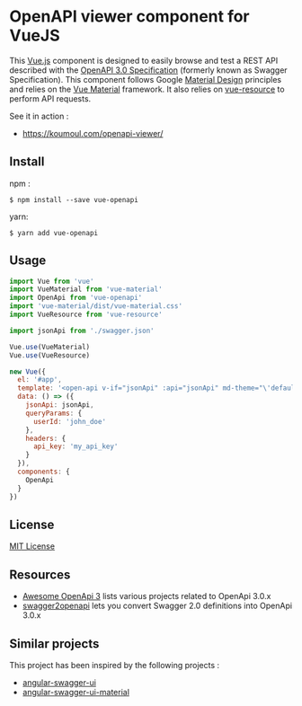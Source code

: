 # OpenAPI viewer component for VueJS

This [Vue.js](https://vuejs.org/) component is designed to easily browse and test a REST API described
with the [OpenAPI 3.0 Specification](https://github.com/OAI/OpenAPI-Specification) (formerly known as Swagger Specification). This component follows Google [Material Design](https://material.google.com/) principles and relies on the [Vue Material](https://github.com/marcosmoura/vue-material) framework. It also relies on [vue-resource](https://github.com/pagekit/vue-resource) to perform API requests.

See it in action :
 * https://koumoul.com/openapi-viewer/

## Install

npm :
```console
$ npm install --save vue-openapi
```

yarn:
```console
$ yarn add vue-openapi
```

## Usage
```js
import Vue from 'vue'
import VueMaterial from 'vue-material'
import OpenApi from 'vue-openapi'
import 'vue-material/dist/vue-material.css'
import VueResource from 'vue-resource'

import jsonApi from './swagger.json'

Vue.use(VueMaterial)
Vue.use(VueResource)

new Vue({
  el: '#app',
  template: '<open-api v-if="jsonApi" :api="jsonApi" md-theme="\'default\'" :query-params="queryParams" :headers="headers"></open-api>',
  data: () => ({
    jsonApi: jsonApi,
    queryParams: {
      userId: 'john_doe'
    },
    headers: {
      api_key: 'my_api_key'
    }
  }),
  components: {
    OpenApi
  }
})
```
## License

[MIT License](license.md)

## Resources

* [Awesome OpenApi 3](https://github.com/Mermade/awesome-openapi3) lists various projects related to OpenApi 3.0.x
* [swagger2openapi](https://github.com/Mermade/swagger2openapi) lets you convert Swagger 2.0 definitions into OpenApi 3.0.x

## Similar projects

This project has been inspired by the following projects :

 * [angular-swagger-ui](https://github.com/Orange-OpenSource/angular-swagger-ui)
 * [angular-swagger-ui-material](https://github.com/darosh/angular-swagger-ui-material)
